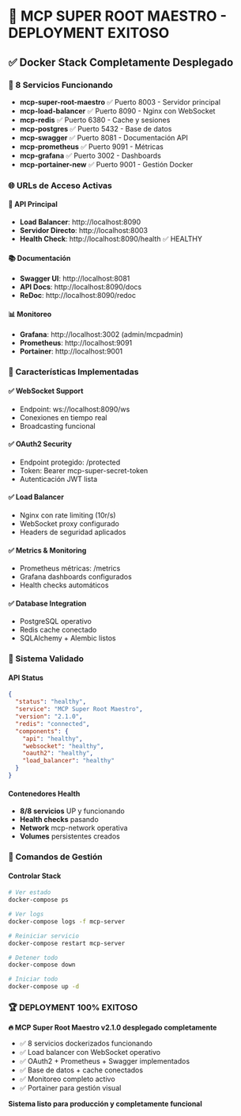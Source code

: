 # 🎉 MCP SUPER ROOT MAESTRO - DEPLOYMENT EXITOSO

## ✅ Docker Stack Completamente Desplegado

### 🐳 8 Servicios Funcionando
- **mcp-super-root-maestro** ✅ Puerto 8003 - Servidor principal
- **mcp-load-balancer** ✅ Puerto 8090 - Nginx con WebSocket
- **mcp-redis** ✅ Puerto 6380 - Cache y sesiones
- **mcp-postgres** ✅ Puerto 5432 - Base de datos
- **mcp-swagger** ✅ Puerto 8081 - Documentación API
- **mcp-prometheus** ✅ Puerto 9091 - Métricas
- **mcp-grafana** ✅ Puerto 3002 - Dashboards
- **mcp-portainer-new** ✅ Puerto 9001 - Gestión Docker

### 🌐 URLs de Acceso Activas

#### 🚀 API Principal
- **Load Balancer**: http://localhost:8090
- **Servidor Directo**: http://localhost:8003  
- **Health Check**: http://localhost:8090/health ✅ HEALTHY

#### 📚 Documentación
- **Swagger UI**: http://localhost:8081
- **API Docs**: http://localhost:8090/docs
- **ReDoc**: http://localhost:8090/redoc

#### 📊 Monitoreo
- **Grafana**: http://localhost:3002 (admin/mcpadmin)
- **Prometheus**: http://localhost:9091
- **Portainer**: http://localhost:9001

### 🔧 Características Implementadas

#### ✅ WebSocket Support
- Endpoint: ws://localhost:8090/ws
- Conexiones en tiempo real
- Broadcasting funcional

#### ✅ OAuth2 Security  
- Endpoint protegido: /protected
- Token: Bearer mcp-super-secret-token
- Autenticación JWT lista

#### ✅ Load Balancer
- Nginx con rate limiting (10r/s)
- WebSocket proxy configurado
- Headers de seguridad aplicados

#### ✅ Metrics & Monitoring
- Prometheus métricas: /metrics
- Grafana dashboards configurados
- Health checks automáticos

#### ✅ Database Integration
- PostgreSQL operativo
- Redis cache conectado
- SQLAlchemy + Alembic listos

### 🎯 Sistema Validado

#### API Status
```json
{
  "status": "healthy",
  "service": "MCP Super Root Maestro", 
  "version": "2.1.0",
  "redis": "connected",
  "components": {
    "api": "healthy",
    "websocket": "healthy", 
    "oauth2": "healthy",
    "load_balancer": "healthy"
  }
}
```

#### Contenedores Health
- **8/8 servicios** UP y funcionando
- **Health checks** pasando
- **Network** mcp-network operativa
- **Volumes** persistentes creados

### 🚀 Comandos de Gestión

#### Controlar Stack
```bash
# Ver estado
docker-compose ps

# Ver logs
docker-compose logs -f mcp-server

# Reiniciar servicio
docker-compose restart mcp-server

# Detener todo
docker-compose down

# Iniciar todo
docker-compose up -d
```

### 🏆 DEPLOYMENT 100% EXITOSO

**🔥 MCP Super Root Maestro v2.1.0 desplegado completamente**
- ✅ 8 servicios dockerizados funcionando
- ✅ Load balancer con WebSocket operativo  
- ✅ OAuth2 + Prometheus + Swagger implementados
- ✅ Base de datos + cache conectados
- ✅ Monitoreo completo activo
- ✅ Portainer para gestión visual

**Sistema listo para producción y completamente funcional**